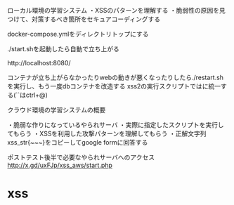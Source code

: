 ローカル環境の学習システム
・XSSのパターンを理解する
・脆弱性の原因を見つけて、対策するべき箇所をセキュアコーディングする


docker-compose.ymlをディレクトリトップにする

./start.shを起動したら自動で立ち上がる


http://localhost:8080/

コンテナが立ち上がらなかったりwebの動きが悪くなったりしたら./restart.shを実行し、もう一度dbコンテナを改造する
xss2の実行スクリプトでは<script>alert(`***`)</script>に統一する(``はctrl+@)


クラウド環境の学習システムの概要

・脆弱な作りになっているやられサーバ
・実際に指定したスクリプトを実行してもらう
・XSSを利用した攻撃パターンを理解してもらう
・正解文字列xss_str{~~~}をコピーしてgoogle formに回答する


ポストテスト後半で必要なやられサーバへのアクセス
http://x.gd/uxFJp/xss_aws/start.php


# xss
